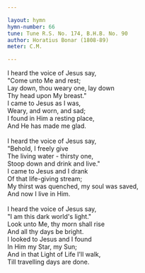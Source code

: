 ```yaml
---

layout: hymn
hymn-number: 66
tune: Tune R.S. No. 174, B.H.B. No. 90
author: Horatius Bonar (1808-89)
meter: C.M.

---
```

I heard the voice of Jesus say,<br>"Come unto Me and rest;<br>Lay down, thou weary one, lay down<br>Thy head upon My breast."<br>I came to Jesus as I was,<br>Weary, and worn, and sad;<br>I found in Him a resting place,<br>And He has made me glad.<br><br>I heard the voice of Jesus say,<br>"Behold, I freely give<br>The living water - thirsty one,<br>Stoop down and drink and live."<br>I came to Jesus and I drank<br>Of that life-giving stream;<br>My thirst was quenched, my soul was saved,<br>And now I live in Him.<br><br>I heard the voice of Jesus say,<br>"I am this dark world's light."<br>Look unto Me, thy morn shall rise<br>And all thy days be bright.<br>I looked to Jesus and I found<br>In Him my Star, my Sun;<br>And in that Light of Life I'll walk,<br>Till travelling days are done.<br><br><br>
